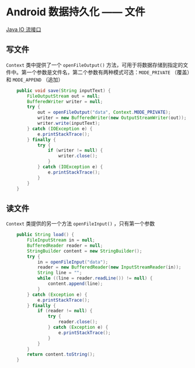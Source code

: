 # Android 数据持久化 —— 文件

[Java IO 流接口](http://mnichangxin.com/blog/2016/06/05/java-io/)

## 写文件

`Context` 类中提供了一个 `openFileOutput()` 方法，可用于将数据存储到指定的文件中。第一个参数是文件名，第二个参数有两种模式可选：`MODE_PRIVATE` （覆盖）和 `MODE_APPEND` （追加）

``` java
    public void save(String inputText) {
        FileOutputStream out = null;
        BufferedWriter writer = null;
        try {
            out = openFileOutput("data", Context.MODE_PRIVATE);
            writer = new BufferedWriter(new OutputStreamWriter(out));
            writer.write(inputText);
        } catch (IOException e) {
            e.printStackTrace();
        } finally {
            try {
                if (writer != null) {
                    writer.close();
                }
            } catch (IOException e) {
                e.printStackTrace();
            }
        }
    }
```

## 读文件

`Context` 类提供的另一个方法 `openFileInput()` ，只有第一个参数

``` java
    public String load() {
        FileInputStream in = null;
        BufferedReader reader = null;
        StringBuilder content = new StringBuilder();
        try {
            in = openFileInput("data");
            reader = new BufferedReader(new InputStreamReader(in));
            String line = "";
            while ((line = reader.readLine()) != null) {
                content.append(line);
            }
        } catch (Exception e) {
            e.printStackTrace();
        } finally {
            if (reader != null) {
                try {
                    reader.close();
                } catch (Exception e) {
                    e.printStackTrace();
                }
            }
        }
        return content.toString();
    }
```
